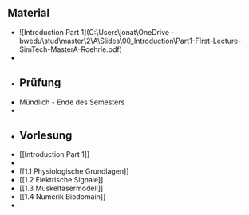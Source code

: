 ## Material
- ![Introduction Part 1](C:\Users\jonat\OneDrive - bwedu\stud\master\2\A\Slides\00_Introduction\Part1-FIrst-Lecture-SimTech-MasterA-Roehrle.pdf)
-
- ## Prüfung
- Mündlich - Ende des Semesters
-
- ## Vorlesung
- [[Introduction Part 1]]
-
- [[1.1 Physiologische Grundlagen]]
- [[1.2 Elektrische Signale]]
- [[1.3 Muskelfasermodell]]
- [[1.4 Numerik Biodomain]]
-
